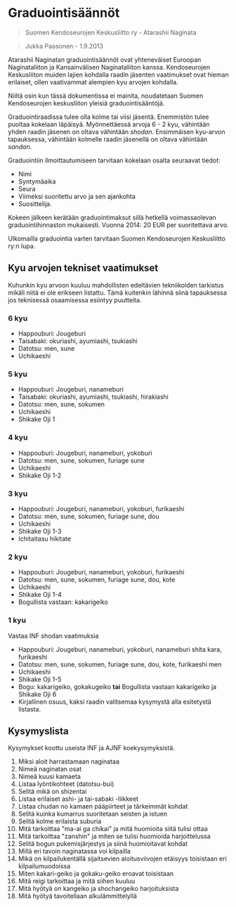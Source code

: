 # Graduointisäännöt

> Suomen Kendoseurojen Keskusliitto ry - Atarashii Naginata

> Jukka Paasonen - 1.9.2013

Atarashii Naginatan graduointisäännöt ovat yhteneväiset
Euroopan Naginataliiton ja Kansainvälisen Naginataliiton kanssa.
Kendoseurojen Keskusliiton muiden lajien kohdalla raadin jäsenten
vaatimukset ovat hieman erilaiset, ollen vaativammat alempien kyu arvojen kohdalla.

Niiltä osin kun tässä dokumentissa ei mainita, noudatetaan Suomen Kendoseurojen
keskusliiton yleisiä graduointisääntöjä.

Graduointiraadissa tulee olla kolme tai viisi jäsentä. Enemmistön
tulee puoltaa kokelaan läpäisyä. Myönnettäessä arvoja 6 - 2 kyu,
vähintään yhden raadin jäsenen on oltava vähintään _shodan_.
Ensimmäisen kyu-arvon tapauksessa, vähintään kolmelle raadin
jäsenellä on oltava vähintään _sandan_.

Graduointiin ilmoittautumiseen tarvitaan kokelaan osalta seuraavat tiedot:

* Nimi
* Syntymäaika
* Seura
* Viimeksi suoritettu arvo ja sen ajankohta
* Suosittelija.

Kokeen jälkeen kerätään graduointimaksut sillä hetkellä voimassaolevan
graduointihinnaston mukaisesti.
Vuonna 2014: 20 EUR per suoritettava arvo.

Ulkomailla graduointia varten tarvitaan Suomen Kendoseurojen Keskusliitto ry:n lupa.

## Kyu arvojen tekniset vaatimukset

Kuhunkin kyu arvoon kuuluu mahdollisten edeltävien tekniikoiden tarkistus
mikäli niitä ei ole erikseen listattu.
Tämä kuitenkin lähinnä siinä tapauksessa jos teknisessä osaamisessa esiintyy puutteita.

### 6 kyu

* Happouburi: Jougeburi
* Taisabaki: okuriashi, ayumiashi, tsukiashi
* Datotsu: men, sune
* Uchikaeshi

### 5 kyu

* Happouburi: Jougeburi, nanameburi
* Taisabaki: okuriashi, ayumiashi, tsukiashi, hirakiashi
* Datotsu: men, sune, sokumen
* Uchikaeshi
* Shikake Oji 1

### 4 kyu

* Happouburi: Jougeburi, nanameburi, yokoburi
* Datotsu: men, sune, sokumen, furiage sune
* Uchikaeshi
* Shikake Oji 1-2

### 3 kyu

* Happouburi: Jougeburi, nanameburi, yokoburi, furikaeshi
* Datotsu: men, sune, sokumen, furiage sune, dou
* Uchikaeshi
* Shikake Oji 1-3
* Ichitaitasu hikitate

### 2 kyu

* Happouburi: Jougeburi, nanameburi, yokoburi, furikaeshi
* Datotsu: men, sune, sokumen, furiage sune, dou, kote
* Uchikaeshi
* Shikake Oji 1-4
* Bogullista vastaan: kakarigeiko

### 1 kyu

Vastaa INF shodan vaatimuksia

* Happouburi: Jougeburi, nanameburi, yokoburi, nanameburi shita kara, furikaeshi
* Datotsu: men, sune, sokumen, furiage sune, dou, kote, furikaeshi men
* Uchikaeshi
* Shikake Oji 1-5
* Bogu: kakarigeiko, gokakugeiko **tai** Bogullista vastaan kakarigeiko ja Shikake Oji 6
* Kirjallinen osuus, kaksi raadin valitsemaa kysymystä alla esitetystä listasta.


## Kysymyslista

Kysymykset koottu useista INF ja AJNF koekysymyksistä.

1. Miksi aloit harrastamaan naginataa
1. Nimeä naginatan osat
1. Nimeä kuusi kamaeta
1. Listaa lyöntikohteet (datotsu-bui)
1. Selitä mikä on shizentai
1. Listaa erilaiset ashi- ja tai-sabaki -liikkeet
1. Listaa chudan no kamaen pääpiirteet ja tärkeimmät kohdat
1. Selitä kuinka kumarrus suoritetaan seisten ja istuen
1. Selitä kolme erilaista suburia
1. Mitä tarkoittaa "ma-ai ga chikai" ja mitä huomioita siitä tulisi ottaa
1. Mitä tarkoittaa "zanshin" ja miten se tulisi huomioida harjoittelussa
1. Selitä bogun pukemisjärjestys ja siinä huomioitavat kohdat
1. Millä eri tavoin naginatassa voi kilpailla
1. Mikä on kilpailukentällä sijaitsevien aloitusviivojen etäisyys toisistaan eri kilpailumuodoissa
1. Miten kakari-geiko ja gokaku-geiko eroavat toisistaan
1. Mitä reigi tarkoittaa ja mitä siihen kuuluu
1. Mitä hyötyä on kangeiko ja shochangeiko harjoituksista
1. Mitä hyötyä tavoitellaan alkulämmittelyllä
